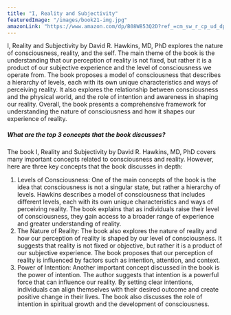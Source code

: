 ```yaml
---
title: "I, Reality and Subjectivity"
featuredImage: "/images/book21-img.jpg"
amazonLink: "https://www.amazon.com/dp/B08W853Q2D?ref_=cm_sw_r_cp_ud_dp_6T6B8WHBAX8F9HF3MBP0&peakEvent=5&dealEvent=1"
---
```


<!-- Main Theme Details -->

I, Reality and Subjectivity by David R. Hawkins, MD, PhD explores
the nature of consciousness, reality, and the self. The main theme
of the book is the understanding that our perception of reality is
not fixed, but rather it is a product of our subjective experience
and the level of consciousness we operate from. The book proposes a
model of consciousness that describes a hierarchy of levels, each
with its own unique characteristics and ways of perceiving reality.
It also explores the relationship between consciousness and the
physical world, and the role of intention and awareness in shaping
our reality. Overall, the book presents a comprehensive framework
for understanding the nature of consciousness and how it shapes our
experience of reality.

##### What are the top 3 concepts that the book discusses?

The book I, Reality and Subjectivity by David R. Hawkins, MD, PhD
covers many important concepts related to consciousness and reality.
However, here are three key concepts that the book discusses in
depth:

1. Levels of Consciousness: One of the main concepts of the book is
   the idea that consciousness is not a singular state, but rather a
   hierarchy of levels. Hawkins describes a model of consciousness
   that includes different levels, each with its own unique
   characteristics and ways of perceiving reality. The book explains
   that as individuals raise their level of consciousness, they gain
   access to a broader range of experience and greater understanding
   of reality.
1. The Nature of Reality: The book also explores the nature of
   reality and how our perception of reality is shaped by our level
   of consciousness. It suggests that reality is not fixed or
   objective, but rather it is a product of our subjective
   experience. The book proposes that our perception of reality is
   influenced by factors such as intention, attention, and context.
1. Power of Intention: Another important concept discussed in the
   book is the power of intention. The author suggests that intention
   is a powerful force that can influence our reality. By setting
   clear intentions, individuals can align themselves with their
   desired outcome and create positive change in their lives. The
   book also discusses the role of intention in spiritual growth and
   the development of consciousness.
